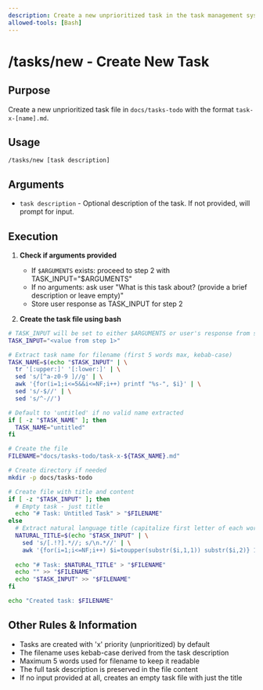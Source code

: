 ```yaml
---
description: Create a new unprioritized task in the task management system
allowed-tools: [Bash]
---
```


# /tasks/new - Create New Task

## Purpose

Create a new unprioritized task file in `docs/tasks-todo` with the format `task-x-[name].md`.

## Usage

```
/tasks/new [task description]
```

## Arguments

- `task description` - Optional description of the task. If not provided, will prompt for input.

## Execution

1. **Check if arguments provided**
   - If `$ARGUMENTS` exists: proceed to step 2 with TASK_INPUT="$ARGUMENTS"
   - If no arguments: ask user "What is this task about? (provide a brief description or leave empty)"
   - Store user response as TASK_INPUT for step 2

2. **Create the task file using bash**

```bash
# TASK_INPUT will be set to either $ARGUMENTS or user's response from step 1
TASK_INPUT="<value from step 1>"

# Extract task name for filename (first 5 words max, kebab-case)
TASK_NAME=$(echo "$TASK_INPUT" | \
  tr '[:upper:]' '[:lower:]' | \
  sed 's/[^a-z0-9 ]//g' | \
  awk '{for(i=1;i<=5&&i<=NF;i++) printf "%s-", $i}' | \
  sed 's/-$//' | \
  sed 's/^-//')

# Default to 'untitled' if no valid name extracted
if [ -z "$TASK_NAME" ]; then
  TASK_NAME="untitled"
fi

# Create the file
FILENAME="docs/tasks-todo/task-x-${TASK_NAME}.md"

# Create directory if needed
mkdir -p docs/tasks-todo

# Create file with title and content
if [ -z "$TASK_INPUT" ]; then
  # Empty task - just title
  echo "# Task: Untitled Task" > "$FILENAME"
else
  # Extract natural language title (capitalize first letter of each word)
  NATURAL_TITLE=$(echo "$TASK_INPUT" | \
    sed 's/[.!?].*//; s/\n.*//' | \
    awk '{for(i=1;i<=NF;i++) $i=toupper(substr($i,1,1)) substr($i,2)} 1')
  
  echo "# Task: $NATURAL_TITLE" > "$FILENAME"
  echo "" >> "$FILENAME"
  echo "$TASK_INPUT" >> "$FILENAME"
fi

echo "Created task: $FILENAME"
```

## Other Rules & Information

- Tasks are created with 'x' priority (unprioritized) by default
- The filename uses kebab-case derived from the task description
- Maximum 5 words used for filename to keep it readable
- The full task description is preserved in the file content
- If no input provided at all, creates an empty task file with just the title